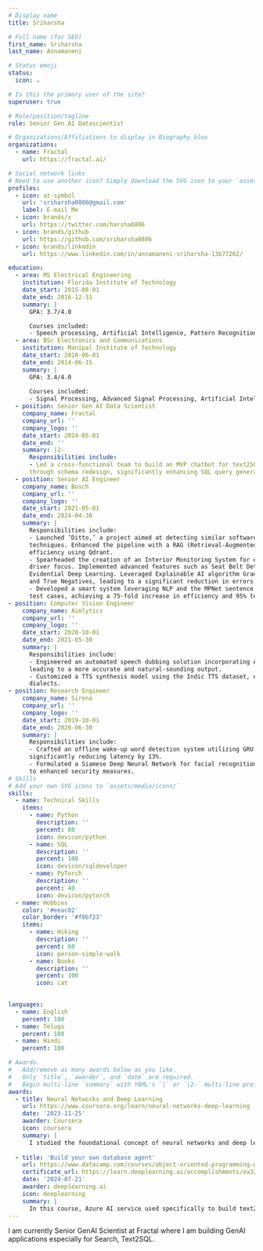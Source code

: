 ```yaml
---
# Display name
title: Sriharsha

# Full name (for SEO)
first_name: Sriharsha 
last_name: Annamaneni

# Status emoji
status:
  icon: ☕️

# Is this the primary user of the site?
superuser: true

# Role/position/tagline
role: Senior Gen AI Datascientist 

# Organizations/Affiliations to display in Biography blox
organizations:
  - name: Fractal
    url: https://fractal.ai/

# Social network links
# Need to use another icon? Simply download the SVG icon to your `assets/media/icons/` folder.
profiles:
  - icon: at-symbol
    url: 'sriharsha0806@gmail.com'
    label: E-mail Me
  - icon: brands/x
    url: https://twitter.com/harsha0806
  - icon: brands/github
    url: https://github.com/sriharsha0806
  - icon: brands/linkedin
    url: https://www.linkedin.com/in/annamaneni-sriharsha-13b77262/

education:
  - area: MS Electrical Engineering
    institution: Florida Institute of Technology
    date_start: 2015-08-01
    date_end: 2016-12-31
    summary: |
      GPA: 3.7/4.0

      Courses included:
      - Speech processing, Artificial Intelligence, Pattern Recognition, Signal Processing, Stochastic probability, Optimization
  - area: BSc Electronics and Communications
    institution: Manipal Institute of Technology
    date_start: 2010-06-01
    date_end: 2014-06-15
    summary: |
      GPA: 3.4/4.0
      
      Courses included:
      - Signal Processing, Advanced Signal Processing, Artificial Intelligence, Data Structures and Algorithms
  - position: Senior Gen AI Data Scientist
    company_name: Fractal 
    company_url: ''
    company_logo: ''
    date_start: 2024-05-01
    date_end: ''
    summary: |2-
      Responsibilities include:
      - Led a cross-functional team to build an MVP chatbot for text2SQL applications using Langchain and Langraph. Improved system accuracy by conducting root cause analysis and redesigning schema by 27%
      through schema redesign, significantly enhancing SQL query generation and overall performance.
  - position: Senior AI Engineer
    company_name: Bosch
    company_url: ''
    company_logo: ''
    date_start: 2021-05-01
    date_end: 2024-04-30
    summary: |
      Responsibilities include:
      - Launched ’Ditto,’ a project aimed at detecting similar software bug defects through semantic text similarity
      techniques. Enhanced the pipeline with a RAG (Retrieval-Augmented Generation) based system to optimize
      efficiency using Qdrant.
      - Spearheaded the creation of an Interior Monitoring System for enhancing road safety, passenger comfort, and
      driver focus. Implemented advanced features such as Seat Belt Detection and Drowsiness Detection using
      Evidential Deep Learning. Leveraged Explainable AI algorithm GradCam++ to minimize False Positives
      and True Negatives, leading to a significant reduction in errors.
      - Developed a smart system leveraging NLP and the MPNet sentence encoder model to associate bugs with
      test cases, achieving a 75-fold increase in efficiency and 95% test coverage.
- position: Computer Vision Engineer
    company_name: Aimlytics
    company_url: ''
    company_logo: ''
    date_start: 2020-10-01
    date_end: 2021-05-30
    summary: |
      Responsibilities include:
      - Engineered an automated speech dubbing solution incorporating ASR, Speaker Diarization, and TTS capabilities,
      leading to a more accurate and natural-sounding output.
      - Customized a TTS synthesis model using the Indic TTS dataset, effectively capturing regional accents and
      dialects.
- position: Research Engineer
    company_name: Sirena
    company_url: ''
    company_logo: ''
    date_start: 2019-10-01
    date_end: 2020-06-30
    summary: |
      Responsibilities include:
      - Crafted an offline wake-up word detection system utilizing GRU Networks for real-time responsiveness,
      significantly reducing latency by 13%.
      - Formulated a Siamese Deep Neural Network for facial recognition, achieving a 99.8% accuracy rate, contributing
      to enhanced security measures.    
# Skills
# Add your own SVG icons to `assets/media/icons/`
skills:
  - name: Technical Skills
    items:
      - name: Python
        description: ''
        percent: 80
        icon: devicon/python
      - name: SQL
        description: ''
        percent: 100
        icon: devicon/sqldeveloper
      - name: PyTorch
        description: ''
        percent: 40
        icon: devicon/pytorch
  - name: Hobbies
    color: '#eeac02'
    color_border: '#f0bf23'
    items:
      - name: Hiking
        description: ''
        percent: 60
        icon: person-simple-walk
      - name: Books
        description: ''
        percent: 100
        icon: cat
      

languages:
  - name: English
    percent: 100
  - name: Telugu
    percent: 100
  - name: Hindi
    percent: 100

# Awards.
#   Add/remove as many awards below as you like.
#   Only `title`, `awarder`, and `date` are required.
#   Begin multi-line `summary` with YAML's `|` or `|2-` multi-line prefix and indent 2 spaces below.
awards:
  - title: Neural Networks and Deep Learning
    url: https://www.coursera.org/learn/neural-networks-deep-learning
    date: '2023-11-25'
    awarder: Coursera
    icon: coursera
    summary: |
      I studied the foundational concept of neural networks and deep learning. By the end, I was familiar with the significant technological trends driving the rise of deep learning; build, train, and apply fully connected deep neural networks; implement efficient (vectorized) neural networks; identify key parameters in a neural network’s architecture; and apply deep learning to your own applications.
  
  - title: 'Build your own database agent'
    url: https://www.datacamp.com/courses/object-oriented-programming-with-s3-and-r6-in-r
    certificate_url: https://learn.deeplearning.ai/accomplishments/ea32cd06-f594-418f-931d-808c43a17bb3?usp=sharing
    date: '2024-07-21'
    awarder: deeplearning.ai
    icon: deeplearning
    summary: |
      In this course, Azure AI service used specifically to build text2sql agent for interacting with a database. 
---
```


I am currently Senior GenAI Scientist at Fractal where I am building GenAI applications especially for Search, Text2SQL.
